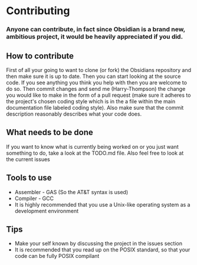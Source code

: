 # Contributing
### Anyone can contribute, in fact since Obsidian is a brand new, ambitious project, it would be heavily appreciated if you did.


## How to contribute
First of all your going to want to clone (or fork) the Obsidians repository and then make sure it is up to date. Then you can start looking at the source code. If you see anything you think you help with then you are welcome to do so. Then commit changes and send me (Harry-Thompson) the change you would like to make in the form of a pull request (make sure it adheres to the project's chosen coding style which is in the a file within the main documentation file labeled coding style). Also make sure that the commit description reasonably describes what your code does.

## What needs to be done
If you want to know what is currently being worked on or you just want something to do, take a look at the TODO.md file. Also feel free to look at the current issues

## Tools to use

* Assembler - GAS (So the AT&T syntax is used)
* Compiler - GCC
* It is highly recommended that you use a Unix-like operating system as a development environment

## Tips

* Make your self known by discussing the project in the issues section
* It is recommended that you read up on the POSIX standard, so that your code can be fully POSIX compilant
